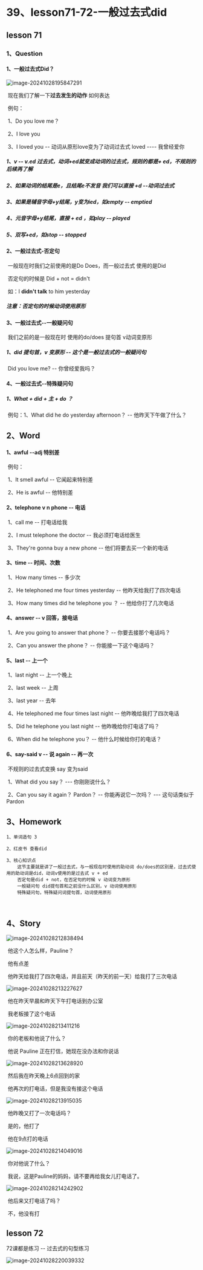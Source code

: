 # 39、lesson71-72-一般过去式did



## lesson 71

### 1、Question

#### 	1、一般过去式Did？

![image-20241028195847291](./../../.vuepress/public/images/image-20241028195847291.png)

​	现在我们了解一下**过去发生的动作** 如何表达

​	例句：

​		1、Do you love me？

​		2、I love you

​		3、I loved you -- 动词从原形love变为了动词过去式 loved ---- 我曾经爱你





##### 		1、v -- v.ed 过去式，动词+ed就变成动词的过去式，规则的都是+ ed，不规则的后续再了解

##### 		2、如果动词的结尾是e，且结尾e不发音 我们可以直接 +d --动词过去式

##### 		3、如果是辅音字母+y结尾，y变为ied，如empty -- emptied

##### 		4、元音字母+y结尾，直接 + ed ，如play -- played

##### 		5、双写+ed，如stop -- stopped



#### 	2、一般过去式-否定句

​			一般现在时我们之前使用的是Do Does，而一般过去式 使用的是Did

​			否定句的时候是 Did + not = didn't

​			如：I **didn't talk** to him yesterday

##### 			注意：否定句的时候动词使用原形

 

#### 	3、一般过去式--一般疑问句

​		我们之前的是一般现在时 使用的do/does 提句首 v动词变原形

##### 		1、did 提句首，v 变原形 -- 这个是一般过去式的一般疑问句

​			Did you love me? -- 你曾经爱我吗？



#### 	4、一般过去式--特殊疑问句

##### 		1、What + did + 主 + do ？

​	例句：1、What did he do yesterday afternoon？ -- 他昨天下午做了什么？



## 2、Word

#### 	1、awful --adj 特别差

​	例句：

​		1、It smell awful -- 它闻起来特别差

​		2、He is awful -- 他特别差



#### 	2、telephone v n  phone -- 电话

​		1、call me -- 打电话给我

​		2、I must telephone the doctor -- 我必须打电话给医生

​		3、They're gonna buy a new phone -- 他们将要去买一个新的电话





#### 	3、time -- 时间、次数

​		1、How many times -- 多少次

​		2、He telephoned me four times yesterday -- 他昨天给我打了四次电话

​		3、How many times did he telephone you ？ -- 他给你打了几次电话





#### 	4、answer -- v 回答，接电话

​		1、Are you going to answer that phone？ -- 你要去接那个电话吗？

​		2、Can you answer the phone？ -- 你能接一下这个电话吗？



#### 	5、last -- 上一个

​		1、last night -- 上一个晚上

​		2、last week -- 上周

​		3、last year -- 去年 

​		4、He telephoned me four times last night -- 他昨晚给我打了四次电话

​		5、Did he telephone you last night -- 他昨晚给你打电话了吗？

​		6、When did he telephone you？ -- 他什么时候给你打的电话？



#### 	6、say-said v -- 说 again -- 再一次

​			不规则的过去式变换 say 变为said

​		1、What did you say？ --- 你刚刚说什么？

​		2、Can you say it again？ Pardon？ -- 你能再说它一次吗？ --- 这句话类似于 Pardon





## 3、Homework

```
1、单词造句 3

2、红皮书 查看did

3、核心知识点
	这节主要就是讲了一般过去式，与一般现在时使用的助动词 do/does的区别是，过去式使用的助动词是did，动词v使用的是过去式 v + ed
	否定句是did + not，在否定句的时候 v 动词变为原形
	一般疑问句 did提句首和之前没什么区别，v 动词使用原形
	特殊疑问句，特殊疑问词提句首，动词使用原形
	
	
```







## 4、Story

![image-20241028212838494](./../../.vuepress/public/images/image-20241028212838494.png)

​	他这个人怎么样，Pauline？

​	他有点差

​	他昨天给我打了四次电话，并且前天（昨天的前一天）给我打了三次电话



![image-20241028213227627](./../../.vuepress/public/images/image-20241028213227627.png)

​	他在昨天早晨和昨天下午打电话到办公室

​	我老板接了这个电话



![image-20241028213411216](./../../.vuepress/public/images/image-20241028213411216.png)

​		你的老板和他说了什么？

​		他说 Pauline 正在打信，她现在没办法和你说话



![image-20241028213628920](./../../.vuepress/public/images/image-20241028213628920.png)

​	然后我在昨天晚上6点回到的家

​	他再次的打电话，但是我没有接这个电话



![image-20241028213915035](./../../.vuepress/public/images/image-20241028213915035.png)

​		他昨晚又打了一次电话吗？

​		是的，他打了

​		他在9点打的电话



![image-20241028214049016](./../../.vuepress/public/images/image-20241028214049016.png)

​		你对他说了什么？

​		我说，这是Pauline的妈妈，请不要再给我女儿打电话了。



![image-20241028214242902](./../../.vuepress/public/images/image-20241028214242902.png)

​	他后来又打电话了吗？

​	不，他没有打







## lesson 72

72课都是练习 -- 过去式的句型练习

![image-20241028220039332](./../../.vuepress/public/images/image-20241028220039332.png)





































































































